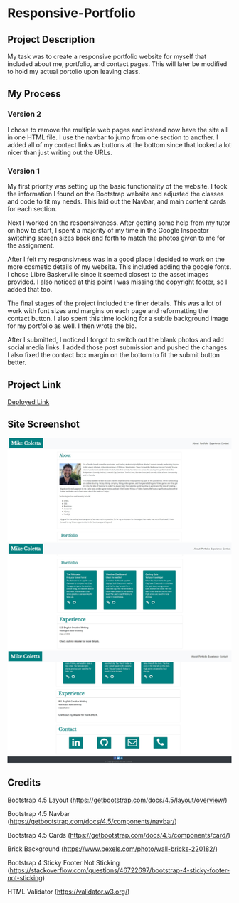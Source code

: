 # Responsive-Portfolio

## Project Description

My task was to create a responsive portfolio website for myself that included about me, portfolio, and contact pages. This will later be modified to hold my actual portolio upon leaving class.

## My Process

### Version 2
I chose to remove the multiple web pages and instead now have the site all in one HTML file. I use the navbar to jump from one section to another. I added all of my contact links as buttons at the bottom since that looked a lot nicer than just writing out the URLs.

### Version 1

My first priority was setting up the basic functionality of the website. I took the information I found on the Bootstrap website and adjusted the classes and code to fit my needs. This laid out the Navbar, and main content cards for each section.

Next I worked on the responsiveness. After getting some help from my tutor on how to start, I spent a majority of my time in the Google Inspector switching screen sizes back and forth to match the photos given to me for the assignment.

After I felt my responsivness was in a good place I decided to work on the more cosmetic details of my website. This included adding the google fonts. I chose Libre Baskerville since it seemed closest to the asset images provided. I also noticed at this point I was missing the copyright footer, so I added that too. 

The final stages of the project included the finer details. This was a lot of work with font sizes and margins on each page and reformatting the contact button. I also spent this time looking for a subtle background image for my portfolio as well. I then wrote the bio.

After I submitted, I noticed I forgot to switch out the blank photos and add social media links. I added those post submission and pushed the changes. I also fixed the contact box margin on the bottom to fit the submit button better.

## Project Link
[Deployed Link](https://mikecoletta.github.io/Portfolio/)

## Site Screenshot

![Screenshot 1](Images/Screenshot1.JPG)
![Screenshot 1](Images/Screenshot2.JPG)
![Screenshot 1](Images/Screenshot3.JPG)


## Credits

Bootstrap 4.5 Layout (https://getbootstrap.com/docs/4.5/layout/overview/)

Bootstrap 4.5 Navbar (https://getbootstrap.com/docs/4.5/components/navbar/)

Bootstrap 4.5 Cards (https://getbootstrap.com/docs/4.5/components/card/)

Brick Background (https://www.pexels.com/photo/wall-bricks-220182/)

Bootstrap 4 Sticky Footer Not Sticking (https://stackoverflow.com/questions/46722697/bootstrap-4-sticky-footer-not-sticking)

HTML Validator (https://validator.w3.org/)
